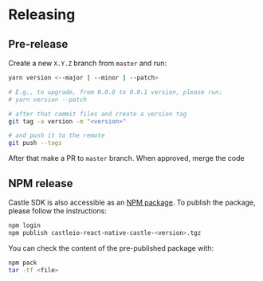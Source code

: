 # Releasing

## Pre-release

Create a new `X.Y.Z` branch from `master` and run:

```bash
yarn version <--major | --minor | --patch>

# E.g., to upgrade, from 0.0.0 to 0.0.1 version, please run:
# yarn version --patch

# after that commit files and create a version tag
git tag -a version -m "<version>"

# and push it to the remote
git push --tags
```

After that make a PR to `master` branch. When approved, merge the code


## NPM release

Castle SDK is also accessible as an [NPM package](https://www.npmjs.com/package/@castleio/react-native-castle). To publish the package, please follow the instructions:

```bash
npm login
npm publish castleio-react-native-castle-<version>.tgz
```

You can check the content of the pre-published package with:
```bash
npm pack
tar -tf <file>
```
